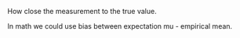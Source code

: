How close the measurement to the true value.

In math we could use bias between expectation mu - empirical mean.